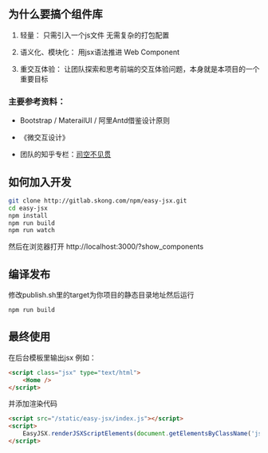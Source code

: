 ## 为什么要搞个组件库 

1. 轻量： 只需引入一个js文件 无需复杂的打包配置

2. 语义化、模块化： 用jsx语法推进 Web Component

3. 重交互体验： 让团队探索和思考前端的交互体验问题，本身就是本项目的一个重要目标 


### 主要参考资料：

* Bootstrap / MaterailUI / 阿里Antd借鉴设计原则

* 《微交互设计》

* 团队的知乎专栏：[司空不见贯](https://zhuanlan.zhihu.com/skbjg)


## 如何加入开发

```sh
git clone http://gitlab.skong.com/npm/easy-jsx.git
cd easy-jsx
npm install
npm run build
npm run watch
```

然后在浏览器打开
http://localhost:3000/?show_components

## 编译发布

修改publish.sh里的target为你项目的静态目录地址然后运行

```sh
npm run build
```


## 最终使用

在后台模板里输出jsx 例如：

```html
<script class="jsx" type="text/html">
	<Home />
</script>
```

并添加渲染代码
```html
<script src="/static/easy-jsx/index.js"></script>
<script>
    EasyJSX.renderJSXScriptElements(document.getElementsByClassName('jsx'))
</script>
```
